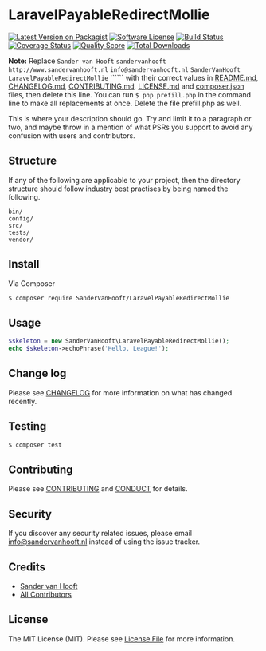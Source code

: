 # LaravelPayableRedirectMollie

[![Latest Version on Packagist][ico-version]][link-packagist]
[![Software License][ico-license]](LICENSE.md)
[![Build Status][ico-travis]][link-travis]
[![Coverage Status][ico-scrutinizer]][link-scrutinizer]
[![Quality Score][ico-code-quality]][link-code-quality]
[![Total Downloads][ico-downloads]][link-downloads]

**Note:** Replace ```Sander van Hooft``` ```sandervanhooft``` ```http://www.sandervanhooft.nl``` ```info@sandervanhooft.nl``` ```SanderVanHooft``` ```LaravelPayableRedirectMollie``` `````` with their correct values in [README.md](README.md), [CHANGELOG.md](CHANGELOG.md), [CONTRIBUTING.md](CONTRIBUTING.md), [LICENSE.md](LICENSE.md) and [composer.json](composer.json) files, then delete this line. You can run `$ php prefill.php` in the command line to make all replacements at once. Delete the file prefill.php as well.

This is where your description should go. Try and limit it to a paragraph or two, and maybe throw in a mention of what
PSRs you support to avoid any confusion with users and contributors.

## Structure

If any of the following are applicable to your project, then the directory structure should follow industry best practises by being named the following.

```
bin/        
config/
src/
tests/
vendor/
```


## Install

Via Composer

``` bash
$ composer require SanderVanHooft/LaravelPayableRedirectMollie
```

## Usage

``` php
$skeleton = new SanderVanHooft\LaravelPayableRedirectMollie();
echo $skeleton->echoPhrase('Hello, League!');
```

## Change log

Please see [CHANGELOG](CHANGELOG.md) for more information on what has changed recently.

## Testing

``` bash
$ composer test
```

## Contributing

Please see [CONTRIBUTING](CONTRIBUTING.md) and [CONDUCT](CONDUCT.md) for details.

## Security

If you discover any security related issues, please email info@sandervanhooft.nl instead of using the issue tracker.

## Credits

- [Sander van Hooft][link-author]
- [All Contributors][link-contributors]

## License

The MIT License (MIT). Please see [License File](LICENSE.md) for more information.

[ico-version]: https://img.shields.io/packagist/v/SanderVanHooft/LaravelPayableRedirectMollie.svg?style=flat-square
[ico-license]: https://img.shields.io/badge/license-MIT-brightgreen.svg?style=flat-square
[ico-travis]: https://img.shields.io/travis/SanderVanHooft/LaravelPayableRedirectMollie/master.svg?style=flat-square
[ico-scrutinizer]: https://img.shields.io/scrutinizer/coverage/g/SanderVanHooft/LaravelPayableRedirectMollie.svg?style=flat-square
[ico-code-quality]: https://img.shields.io/scrutinizer/g/SanderVanHooft/LaravelPayableRedirectMollie.svg?style=flat-square
[ico-downloads]: https://img.shields.io/packagist/dt/SanderVanHooft/LaravelPayableRedirectMollie.svg?style=flat-square

[link-packagist]: https://packagist.org/packages/SanderVanHooft/LaravelPayableRedirectMollie
[link-travis]: https://travis-ci.org/SanderVanHooft/LaravelPayableRedirectMollie
[link-scrutinizer]: https://scrutinizer-ci.com/g/SanderVanHooft/LaravelPayableRedirectMollie/code-structure
[link-code-quality]: https://scrutinizer-ci.com/g/SanderVanHooft/LaravelPayableRedirectMollie
[link-downloads]: https://packagist.org/packages/SanderVanHooft/LaravelPayableRedirectMollie
[link-author]: https://github.com/sandervanhooft
[link-contributors]: ../../contributors
